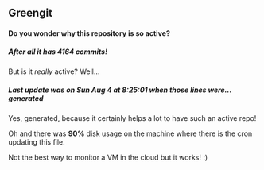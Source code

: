 ## Greengit

#### Do you wonder why this repository is so active?

##### After all it has 4164 commits!

But is it *really* active? Well...

##### Last update was on Sun Aug 4 at 8:25:01 when those lines were... generated

Yes, generated, because it certainly helps a lot to have such an active repo!

Oh and there was **90%** disk usage on the machine
where there is the cron updating this file.

Not the best way to monitor a VM in the cloud but it works! :)
